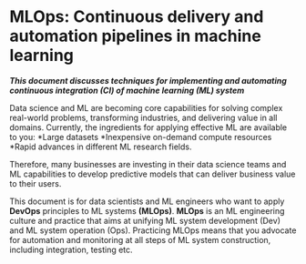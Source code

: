 # MLOps: Continuous delivery and automation pipelines in machine learning
***This document discusses techniques for implementing and automating continuous integration (CI) of machine learning (ML) system***  

Data science and ML are becoming core capabilities for solving complex real-world problems, transforming industries, and delivering value in all domains. Currently, the ingredients for applying effective ML are available to you:
*Large datasets
*Inexpensive on-demand compute resources
*Rapid advances in different ML research fields.

Therefore, many businesses are investing in their data science teams and ML capabilities to develop predictive models that can deliver business value to their users.

This document is for data scientists and ML engineers who want to apply **DevOps** principles to ML systems **(MLOps)**. **MLOps** is an ML engineering culture and practice that aims at unifying ML system development (Dev) and ML system operation (Ops). Practicing MLOps means that you advocate for automation and monitoring at all steps of ML system construction, including integration, testing etc.
